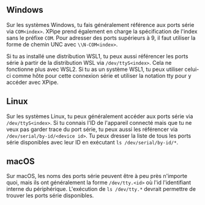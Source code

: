 ## Windows

Sur les systèmes Windows, tu fais généralement référence aux ports série via `COM<index>`.
XPipe prend également en charge la spécification de l'index sans le préfixe `COM`.
Pour adresser des ports supérieurs à 9, il faut utiliser la forme de chemin UNC avec `\\N-COM<index>`.

Si tu as installé une distribution WSL1, tu peux aussi référencer les ports série à partir de la distribution WSL via `/dev/ttyS<index>`.
Cela ne fonctionne plus avec WSL2.
Si tu as un système WSL1, tu peux utiliser celui-ci comme hôte pour cette connexion série et utiliser la notation tty pour y accéder avec XPipe.

## Linux

Sur les systèmes Linux, tu peux généralement accéder aux ports série via `/dev/ttyS<index>`.
Si tu connais l'ID de l'appareil connecté mais que tu ne veux pas garder trace du port série, tu peux aussi les référencer via `/dev/serial/by-id/<device id>`.
Tu peux dresser la liste de tous les ports série disponibles avec leur ID en exécutant `ls /dev/serial/by-id/*`.

## macOS

Sur macOS, les noms des ports série peuvent être à peu près n'importe quoi, mais ils ont généralement la forme `/dev/tty.<id>` où l'id l'identifiant interne du périphérique.
L'exécution de `ls /dev/tty.*` devrait permettre de trouver les ports série disponibles.
